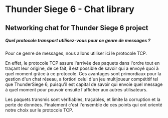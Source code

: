 # Thunder Siege 6 - Chat library

## Networking chat for Thunder Siege 6 project

##### Quel protocole transport utilisez-vous pour ce genre de messages ?

Pour ce genre de messages, nous allons utiliser ici le protocole TCP. 

En effet, le protocole TCP assure l'arrivée des paquets dans l'ordre tout en traçant leur origine, de ce fait, il est possible de savoir qui a envoyé quoi à quel moment grâce à ce protocole. Ces avantages sont primordiaux pour la gestion d'un chat réseau, a fortiori celui d'un jeu multijoueur compétitif tel que ThunderSiege 6, puisqu'il est capital de savoir qui envoie quel message à quel moment pour pouvoir ensuite l'afficher aux autres utilisateurs.

Les paquets transmis sont vérifiables, traçables, et limite la corruption et la perte de données. Finalement c'est l'ensemble de ces points qui ont orienté notre choix sur le protocole TCP.